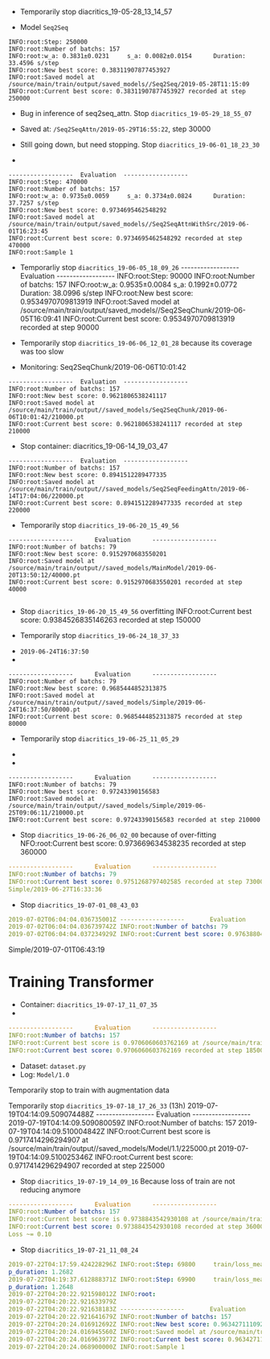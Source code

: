 - Temporarily stop diacritics_19-05-28_13_14_57
+ Model `Seq2Seq`

```buildoutcfg
INFO:root:Step: 250000
INFO:root:Number of batchs: 157
INFO:root:w_a: 0.3831±0.0231 	 s_a: 0.0082±0.0154 	 Duration: 33.4596 s/step
INFO:root:New best score: 0.38311907877453927
INFO:root:Saved model at /source/main/train/output/saved_models//Seq2Seq/2019-05-28T11:15:09
INFO:root:Current best score: 0.38311907877453927 recorded at step 250000

```

- Bug in inference of seq2seq_attn. Stop `diacritics_19-05-29_18_55_07`
+ Saved at: `/Seq2SeqAttn/2019-05-29T16:55:22`, step 30000

- Still going down, but need stopping. Stop `diacritics_19-06-01_18_23_30`
+ 
```buildoutcfg
------------------ 	Evaluation	------------------
INFO:root:Step: 470000
INFO:root:Number of batchs: 157
INFO:root:w_a: 0.9735±0.0059 	 s_a: 0.3734±0.0824 	 Duration: 37.7257 s/step
INFO:root:New best score: 0.9734695462548292
INFO:root:Saved model at /source/main/train/output/saved_models//Seq2SeqAttnWithSrc/2019-06-01T16:23:45
INFO:root:Current best score: 0.9734695462548292 recorded at step 470000
INFO:root:Sample 1 

```


- Temporarliy stop `diacritics_19-06-05_18_09_26`
------------------ 	Evaluation	------------------
INFO:root:Step: 90000
INFO:root:Number of batchs: 157
INFO:root:w_a: 0.9535±0.0084 	 s_a: 0.1992±0.0772 	 Duration: 38.0996 s/step
INFO:root:New best score: 0.9534970709813919
INFO:root:Saved model at /source/main/train/output/saved_models//Seq2SeqChunk/2019-06-05T16:09:41
INFO:root:Current best score: 0.9534970709813919 recorded at step 90000


- Temporarily stop `diacritics_19-06-06_12_01_28` because its coverage was too slow
+ Monitoring: Seq2SeqChunk/2019-06-06T10:01:42
```buildoutcfg
------------------ 	Evaluation	------------------
INFO:root:Number of batchs: 157
INFO:root:New best score: 0.9621806538241117
INFO:root:Saved model at /source/main/train/output//saved_models/Seq2SeqChunk/2019-06-06T10:01:42/210000.pt
INFO:root:Current best score: 0.9621806538241117 recorded at step 210000

```


- Stop container: diacritics_19-06-14_19_03_47
```
------------------ 	Evaluation	------------------
INFO:root:Number of batchs: 157
INFO:root:New best score: 0.8941512289477335
INFO:root:Saved model at /source/main/train/output//saved_models/Seq2SeqFeedingAttn/2019-06-14T17:04:06/220000.pt
INFO:root:Current best score: 0.8941512289477335 recorded at step 220000

```
- Temporarily stop `diacritics_19-06-20_15_49_56`
```buildoutcfg
------------------      Evaluation      ------------------
INFO:root:Number of batchs: 79
INFO:root:New best score: 0.9152970683550201
INFO:root:Saved model at /source/main/train/output//saved_models/MainModel/2019-06-20T13:50:12/40000.pt
INFO:root:Current best score: 0.9152970683550201 recorded at step 40000


```

- Stop `diacritics_19-06-20_15_49_56` overfitting
INFO:root:Current best score: 0.9384526835146263 recorded at step 150000

- Temporarily stop `diacritics_19-06-24_18_37_33`
+ `2019-06-24T16:37:50`
+ 
```buildoutcfg
------------------      Evaluation      ------------------
INFO:root:Number of batchs: 79
INFO:root:New best score: 0.9685444852313875
INFO:root:Saved model at /source/main/train/output//saved_models/Simple/2019-06-24T16:37:50/80000.pt
INFO:root:Current best score: 0.9685444852313875 recorded at step 80000
```
- Temporarily stop `diacritics_19-06-25_11_05_29`
+ 
+
```buildoutcfg
------------------      Evaluation      ------------------
INFO:root:Number of batchs: 79
INFO:root:New best score: 0.97243390156583
INFO:root:Saved model at /source/main/train/output//saved_models/Simple/2019-06-25T09:06:11/210000.pt
INFO:root:Current best score: 0.97243390156583 recorded at step 210000

```

- Stop `diacritics_19-06-26_06_02_00` because of over-fitting
NFO:root:Current best score: 0.973669634538235 recorded at step 360000


```yaml
------------------      Evaluation      ------------------
INFO:root:Number of batchs: 79
INFO:root:Current best score: 0.9751268797402585 recorded at step 730000
Simple/2019-06-27T16:33:36
```

- Stop `diacritics_19-07-01_08_43_03`
```yaml
2019-07-02T06:04:04.036735001Z ------------------       Evaluation      ------------------
2019-07-02T06:04:04.036739742Z INFO:root:Number of batchs: 79
2019-07-02T06:04:04.037234929Z INFO:root:Current best score: 0.9763880471105716 recorded at step 870000

```
Simple/2019-07-01T06:43:19


# Training Transformer
- Container: `diacritics_19-07-17_11_07_35`
- 
```yaml
------------------      Evaluation      ------------------
INFO:root:Number of batchs: 157
INFO:root:Current best score is 0.9706060603762169 at /source/main/train/output//saved_models/Model/1.0/185000.pt
INFO:root:Current best score: 0.9706060603762169 recorded at step 185000

```
- Dataset: `dataset.py`
- Log: `Model/1.0`

Temporarily stop to train with augmentation data

Temporarily stop `diacritics_19-07-18_17_26_33` (13h)
2019-07-19T04:14:09.509074488Z ------------------       Evaluation      ------------------
2019-07-19T04:14:09.509080059Z INFO:root:Number of batchs: 157
2019-07-19T04:14:09.510004842Z INFO:root:Current best score is 0.9717414296294907 at /source/main/train/output//saved_models/Model/1.1/225000.pt
2019-07-19T04:14:09.510025346Z INFO:root:Current best score: 0.9717414296294907 recorded at step 225000

- Stop `diacritics_19-07-19_14_09_16`
Because loss of train are not reducing anymore
```yaml
------------------      Evaluation      ------------------
INFO:root:Number of batchs: 157
INFO:root:Current best score is 0.9738843542930108 at /source/main/train/output//saved_models/Model/1.2/360000.pt
INFO:root:Current best score: 0.9738843542930108 recorded at step 360000
Loss ~= 0.10
```

- Stop `diacritics_19-07-21_11_08_24`
```yaml
2019-07-22T04:17:59.424228296Z INFO:root:Step: 69800     train/loss_mean: 0.1659        train/loss_std: 0.0381  train/word_acc: 0.9590  train/sen_acc: 0.5625   train/ste
p_duration: 1.2682
2019-07-22T04:19:37.612888371Z INFO:root:Step: 69900     train/loss_mean: 0.1598        train/loss_std: 0.0432  train/word_acc: 0.9591  train/sen_acc: 0.5000   train/ste
p_duration: 1.2648
2019-07-22T04:20:22.921598012Z INFO:root:
2019-07-22T04:20:22.921633979Z 
2019-07-22T04:20:22.921638183Z ------------------       Evaluation      ------------------
2019-07-22T04:20:22.921641679Z INFO:root:Number of batchs: 157
2019-07-22T04:20:24.016912692Z INFO:root:New best score: 0.9634271110929116
2019-07-22T04:20:24.016945560Z INFO:root:Saved model at /source/main/train/output//saved_models/Model/2.1/70000.pt
2019-07-22T04:20:24.016963977Z INFO:root:Current best score: 0.9634271110929116 recorded at step 70000
2019-07-22T04:20:24.068900000Z INFO:root:Sample 1 

```